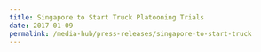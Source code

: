```yaml
---
title: Singapore to Start Truck Platooning Trials
date: 2017-01-09
permalink: /media-hub/press-releases/singapore-to-start-truck
---
```

